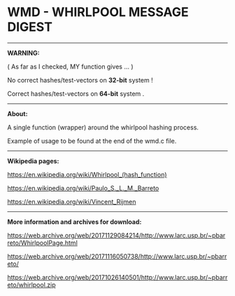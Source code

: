 # WMD - WHIRLPOOL MESSAGE DIGEST

---

**WARNING:**

( As far as I checked, MY function gives ... )

No correct hashes/test-vectors on **32-bit** system !

   Correct hashes/test-vectors on **64-bit** system .

---

**About:**

A single function (wrapper) around the whirlpool hashing process.

Example of usage to be found at the end of the wmd.c file.

---

**Wikipedia pages:**

https://en.wikipedia.org/wiki/Whirlpool_(hash_function)

https://en.wikipedia.org/wiki/Paulo_S._L._M._Barreto

https://en.wikipedia.org/wiki/Vincent_Rijmen

---

**More information and archives for download:**

https://web.archive.org/web/20171129084214/http://www.larc.usp.br/~pbarreto/WhirlpoolPage.html

https://web.archive.org/web/20171116050738/http://www.larc.usp.br/~pbarreto/

https://web.archive.org/web/20171026140501/http://www.larc.usp.br/~pbarreto/whirlpool.zip
